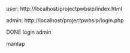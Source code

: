 user:
http://localhost/projectpwbsip/index.html

admin:
http://localhost/projectpwbsip/login.php

DONE
login admin

mantap
